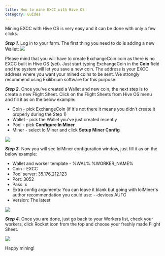 ```yaml
---
title: How to mine EXCC with Hive OS
category: Guides
---
```


Mining EXCC with Hive OS is very easy and it can be done with only a few clicks.

***Step 1.*** Log in to your farm. The first thing you need to do is adding a new Wallet:
<img src="https://lbd.hiveos.farm/kbase/images/support/hive1.png">

Please mind that you will have to create ExchangeCoin coin as there is no EXCC built in Hive OS (yet). Just start typing ExchangeCoin in the **Coin** field and the system will let you save a new coin. The address is your EXCC address where you want your mined coins to be sent. We strongly recommend using Exilibrium software for this purpose.

***Step 2.*** Once you've created a Wallet and new coin, the next step is to create a new Flight Sheet. Click on the Flight Sheets from Hive OS menu and fill it as on the below example:
- Coin - pick ExchangeCoin (if it's not there it means you didn't create it properly during the Step 1)
- Wallet - pick the Wallet you've just created recently
- Pool - pick **Configure In Miner**
- Miner - select lolMiner and click **Setup Miner Config**

<img src="https://lbd.hiveos.farm/kbase/images/support/mceclip0.png">

***Step 3.*** Now you will see lolMiner configuration window, just fill it as on the below example:
- Wallet and worker template - %WAL%.%WORKER_NAME%
- Coin - EXCC
- Pool server: 35.176.212.123
- Port: 3052
- Pass: x
- Extra config arguments: You can leave it blank but going with lolMiner's author recommendation you could use: --devices AUTO
- Version: The latest

<img src="https://lbd.hiveos.farm/kbase/images/support/mceclip2.png">

***Step 4.*** Once you are done, just go back to your Workers list, check your workers, click Rocket icon from the top and choose your freshly made Flight Sheet.

<img src="https://lbd.hiveos.farm/kbase/images/support/mceclip3.png">

Happy mining!
